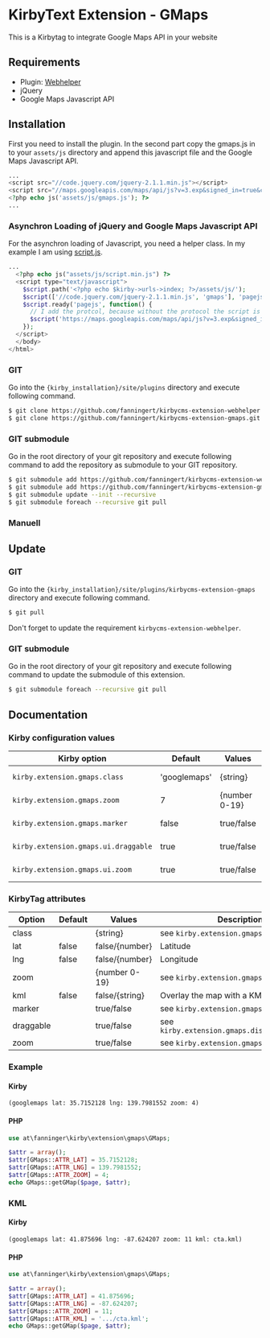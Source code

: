 # KirbyText Extension - GMaps

This is a Kirbytag to integrate Google Maps API in your website

## Requirements

- Plugin: [Webhelper](https://github.com/fanningert/kirbycms-extension-webhelper)
- jQuery
- Google Maps Javascript API

## Installation

First you need to install the plugin. In the second part copy the gmaps.js in to your `assets/js` directory and append this javascript file and the Google Maps Javascript API.

```php
...
<script src="//code.jquery.com/jquery-2.1.1.min.js"></script>
<script src="//maps.googleapis.com/maps/api/js?v=3.exp&signed_in=true&callback=initialize"></script>
<?php echo js('assets/js/gmaps.js'); ?>
...
```

### Asynchron Loading of jQuery and Google Maps Javascript API

For the asynchron loading of Javascript, you need a helper class. In my example I am using [script.js](https://github.com/ded/script.js).

```php
...
  <?php echo js("assets/js/script.min.js") ?>
  <script type="text/javascript">
    $script.path('<?php echo $kirby->urls->index; ?>/assets/js/');
    $script(['//code.jquery.com/jquery-2.1.1.min.js', 'gmaps'], 'pagejs');
    $script.ready('pagejs', function() {
      // I add the protcol, because without the protocol the script is searching in the local directory
      $script('https://maps.googleapis.com/maps/api/js?v=3.exp&signed_in=true&callback=initialize', 'googlemaps');
    });
  </script>
  </body>
</html>
```

### GIT

Go into the `{kirby_installation}/site/plugins` directory and execute following command.

```bash
$ git clone https://github.com/fanningert/kirbycms-extension-webhelper.git
$ git clone https://github.com/fanningert/kirbycms-extension-gmaps.git
```

### GIT submodule

Go in the root directory of your git repository and execute following command to add the repository as submodule to your GIT repository.

```bash
$ git submodule add https://github.com/fanningert/kirbycms-extension-webhelper.git ./site/plugins/kirbycms-extension-webhelper
$ git submodule add https://github.com/fanningert/kirbycms-extension-gmaps.git ./site/plugins/kirbycms-extension-gmaps
$ git submodule update --init --recursive
$ git submodule foreach --recursive git pull
```

### Manuell

## Update

### GIT

Go into the `{kirby_installation}/site/plugins/kirbycms-extension-gmaps` directory and execute following command.

```bash
$ git pull
```
Don't forget to update the requirement `kirbycms-extension-webhelper`.

### GIT submodule

Go in the root directory of your git repository and execute following command to update the submodule of this extension.

```bash
$ git submodule foreach --recursive git pull
```

## Documentation

### Kirby configuration values

| Kirby option | Default | Values | Description |
| ------------ | ------- | ------ | ----------- |
| `kirby.extension.gmaps.class` | 'googlemaps' | {string} | Class of the canvas element |
| `kirby.extension.gmaps.zoom` | 7 | {number 0-19} | Default zoom level |
| `kirby.extension.gmaps.marker` | false | true/false | Display marker on the map |
| `kirby.extension.gmaps.ui.draggable` | true | true/false | Activate/Deactivate the drag function |
| `kirby.extension.gmaps.ui.zoom` | true | true/false | Activate/Deactivate the zoom functions |

### KirbyTag attributes

| Option | Default | Values | Description |
| ------ | ------- | ------ | ----------- |
| class |  | {string} | see `kirby.extension.gmaps.class` |
| lat | false | false/{number} | Latitude |
| lng | false | false/{number} | Longitude |
| zoom |  | {number 0-19} | see `kirby.extension.gmaps.zoom` |
| kml | false | false/{string} | Overlay the map with a KML |
| marker |  | true/false | see `kirby.extension.gmaps.marker` |
| draggable |  | true/false | see `kirby.extension.gmaps.disable.draggable` |
| zoom |  | true/false | see `kirby.extension.gmaps.disable.zoom` |

### Example

#### Kirby

```kirby
(googlemaps lat: 35.7152128 lng: 139.7981552 zoom: 4)
```

#### PHP

```php
use at\fanninger\kirby\extension\gmaps\GMaps;

$attr = array();
$attr[GMaps::ATTR_LAT] = 35.7152128;
$attr[GMaps::ATTR_LNG] = 139.7981552;
$attr[GMaps::ATTR_ZOOM] = 4;
echo GMaps::getGMap($page, $attr);
```

### KML

#### Kirby

```kirby
(googlemaps lat: 41.875696 lng: -87.624207 zoom: 11 kml: cta.kml)
```

#### PHP

```php
use at\fanninger\kirby\extension\gmaps\GMaps;

$attr = array();
$attr[GMaps::ATTR_LAT] = 41.875696;
$attr[GMaps::ATTR_LNG] = -87.624207;
$attr[GMaps::ATTR_ZOOM] = 11;
$attr[GMaps::ATTR_KML] = '.../cta.kml';
echo GMaps::getGMap($page, $attr);
```